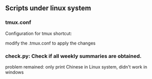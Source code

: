 ## Scripts under linux system

### tmux.conf
Configuration for tmux shortcut:

modify the .tmux.conf to apply the changes

### check.py: Check if all weekly summaries are obtained.
problem remained: only print Chinese in Linux system, didn't work in windows
  
